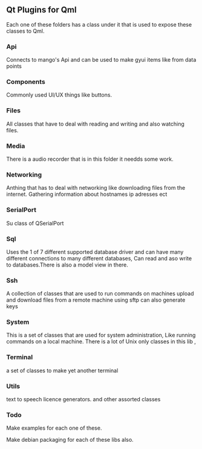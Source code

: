 ## Qt Plugins for Qml

Each one of these folders has a class under it that is used to expose these classes to Qml. 

### Api
Connects to mango's Api and can be used to make gyui items like from data points

### Components 
Commonly used UI/UX things like buttons.

### Files
All classes that have to deal with reading and writing and also watching files.

### Media  
There is a audio recorder that is in this folder it needds some work.

### Networking
Anthing that has to deal with networking like downloading files from the internet.  Gathering information about hostnames ip adresses ect

### SerialPort
Su class of QSerialPort

### Sql
Uses the 1 of 7 different supported database driver and can have many different connections to many different databases, Can read and aso write to databases.There is also a model view in there.

### Ssh  
A collection of classes that are used to run commands on machines upload and download files from a remote machine using sftp can also generate keys

### System
This is a set of classes that are used for system administration, Like running commands on a local machine. There is a lot of Unix only classes in this lib , 

### Terminal
a set of classes to make yet another terminal

### Utils
text to speech licence generators.  and other assorted classes


### Todo 

Make examples for each one of these.  


Make debian packaging for each of these libs also. 

